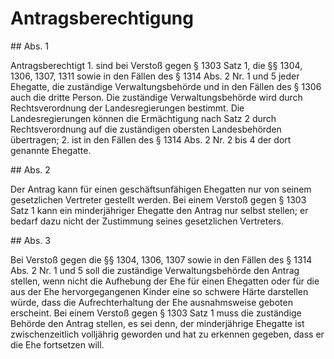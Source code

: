 # Antragsberechtigung



\#\# Abs. 1

 Antragsberechtigt  1\.
 sind bei Verstoß gegen § 1303 Satz 1, die §§ 1304, 1306, 1307, 1311 sowie in den Fällen des § 1314 Abs. 2 Nr. 1 und 5 jeder Ehegatte, die zuständige Verwaltungsbehörde und in den Fällen des § 1306 auch die dritte Person. Die zuständige Verwaltungsbehörde wird durch Rechtsverordnung der Landesregierungen bestimmt. Die Landesregierungen können die Ermächtigung nach Satz 2 durch Rechtsverordnung auf die zuständigen obersten Landesbehörden übertragen;
 2\.
 ist in den Fällen des § 1314 Abs. 2 Nr. 2 bis 4 der dort genannte Ehegatte.


\#\# Abs. 2

 Der Antrag kann für einen geschäftsunfähigen Ehegatten nur von seinem gesetzlichen Vertreter gestellt werden. Bei einem Verstoß gegen § 1303 Satz 1 kann ein minderjähriger Ehegatte den Antrag nur selbst stellen; er bedarf dazu nicht der Zustimmung seines gesetzlichen Vertreters.

\#\# Abs. 3

 Bei Verstoß gegen die §§ 1304, 1306, 1307 sowie in den Fällen des § 1314 Abs. 2 Nr. 1 und 5 soll die zuständige Verwaltungsbehörde den Antrag stellen, wenn nicht die Aufhebung der Ehe für einen Ehegatten oder für die aus der Ehe hervorgegangenen Kinder eine so schwere Härte darstellen würde, dass die Aufrechterhaltung der Ehe ausnahmsweise geboten erscheint. Bei einem Verstoß gegen § 1303 Satz 1 muss die zuständige Behörde den Antrag stellen, es sei denn, der minderjährige Ehegatte ist zwischenzeitlich volljährig geworden und hat zu erkennen gegeben, dass er die Ehe fortsetzen will. 


